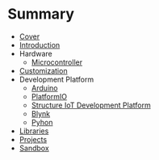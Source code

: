 # Summary

* [Cover](README.md)
* [Introduction](documentation/Introduction.md)
* Hardware
   * [Microcontroller](documentation/Microcontroller.md)
* [Customization](documentation/Customization.md)
* Development Platform
   * [Arduino](documentation/Arduino.md)
   * [PlatformIO](documentation/PlatformIo.md)
   * [Structure IoT Development Platform](StructureIoTDevelopmentPlatform.md)
   * [Blynk](documentation/Blynk.md)
   * [Pyhon](documentation/Pyhon.md)
* [Libraries](Libraries.md)
* [Projects](documentation/Projects.md)
* [Sandbox](documentation/Sandbox.md)

